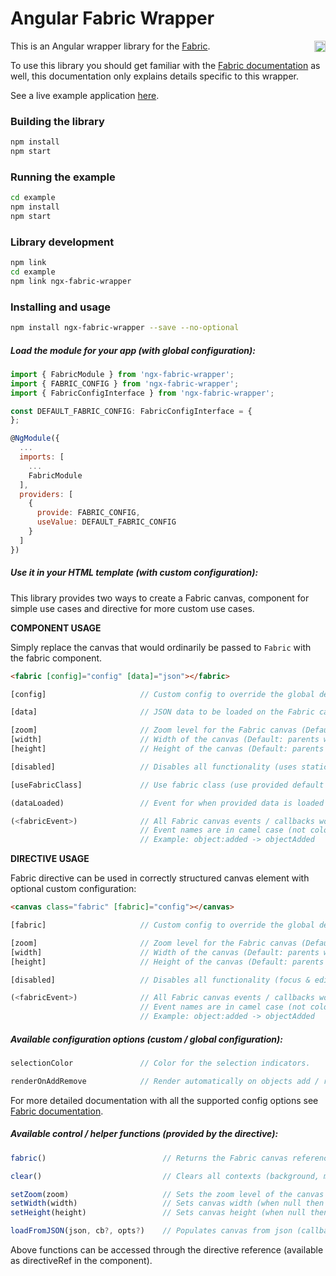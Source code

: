 # Angular Fabric Wrapper

<a href="https://badge.fury.io/js/ngx-fabric-wrapper"><img src="https://badge.fury.io/js/ngx-fabric-wrapper.svg" align="right" alt="npm version" height="18"></a>

This is an Angular wrapper library for the [Fabric](http://fabricjs.com/).

To use this library you should get familiar with the [Fabric documentation](http://fabricjs.com/docs/) as well, this documentation only explains details specific to this wrapper.

See a live example application <a href="https://zefoy.github.io/ngx-fabric-wrapper/">here</a>.

### Building the library

```bash
npm install
npm start
```

### Running the example

```bash
cd example
npm install
npm start
```

### Library development

```bash
npm link
cd example
npm link ngx-fabric-wrapper
```

### Installing and usage

```bash
npm install ngx-fabric-wrapper --save --no-optional
```

##### Load the module for your app (with global configuration):

```javascript
import { FabricModule } from 'ngx-fabric-wrapper';
import { FABRIC_CONFIG } from 'ngx-fabric-wrapper';
import { FabricConfigInterface } from 'ngx-fabric-wrapper';

const DEFAULT_FABRIC_CONFIG: FabricConfigInterface = {
};

@NgModule({
  ...
  imports: [
    ...
    FabricModule
  ],
  providers: [
    {
      provide: FABRIC_CONFIG,
      useValue: DEFAULT_FABRIC_CONFIG
    }
  ]
})
```

##### Use it in your HTML template (with custom configuration):

This library provides two ways to create a Fabric canvas, component for simple use cases and directive for more custom use cases.

**COMPONENT USAGE**

Simply replace the canvas that would ordinarily be passed to `Fabric` with the fabric component.

```html
<fabric [config]="config" [data]="json"></fabric>
```

```javascript
[config]                     // Custom config to override the global defaults.

[data]                       // JSON data to be loaded on the Fabric canvas.

[zoom]                       // Zoom level for the Fabric canvas (Default: 1).
[width]                      // Width of the canvas (Default: parents width).
[height]                     // Height of the canvas (Default: parents height).

[disabled]                   // Disables all functionality (uses static canvas).

[useFabricClass]             // Use fabric class (use provided default styles).

(dataLoaded)                 // Event for when provided data is loaded to the canvas.

(<fabricEvent>)              // All Fabric canvas events / callbacks work as bindings.
                             // Event names are in camel case (not colon separated).
                             // Example: object:added -> objectAdded

```

**DIRECTIVE USAGE**

Fabric directive can be used in correctly structured canvas element with optional custom configuration:

```html
<canvas class="fabric" [fabric]="config"></canvas>
```

```javascript
[fabric]                     // Custom config to override the global defaults.

[zoom]                       // Zoom level for the Fabric canvas (Default: 1).
[width]                      // Width of the canvas (Default: parents width).
[height]                     // Height of the canvas (Default: parents height).

[disabled]                   // Disables all functionality (focus & editing).

(<fabricEvent>)              // All Fabric canvas events / callbacks work as bindings.
                             // Event names are in camel case (not colon separated).
                             // Example: object:added -> objectAdded
```

##### Available configuration options (custom / global configuration):

```javascript
selectionColor               // Color for the selection indicators.

renderOnAddRemove            // Render automatically on objects add / removal.
```

For more detailed documentation with all the supported config options see [Fabric documentation](http://fabricjs.com/docs/).

##### Available control / helper functions (provided by the directive):

```javascript
fabric()                          // Returns the Fabric canvas reference for full API access.

clear()                           // Clears all contexts (background, main, top) of an instance.

setZoom(zoom)                     // Sets the zoom level of the canvas (less than 1 zooms out).
setWidth(width)                   // Sets canvas width (when null then parent width is used).
setHeight(height)                 // Sets canvas height (when null then parent height is used).

loadFromJSON(json, cb?, opts?)    // Populates canvas from json (callback called when finished).
```

Above functions can be accessed through the directive reference (available as directiveRef in the component).
